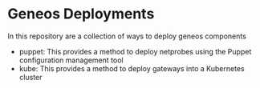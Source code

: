 # Geneos Deployments

In this repository are a collection of ways to deploy geneos components

* puppet: This provides a method to deploy netprobes using the Puppet configuration management tool
* kube: This provides a method to deploy gateways into a Kubernetes cluster
